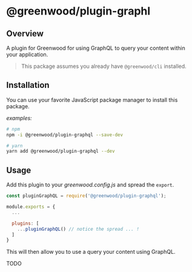 # @greenwood/plugin-graphl

## Overview
A plugin for Greenwood for using GraphQL to query your content within your application.

> This package assumes you already have `@greenwood/cli` installed.

## Installation
You can use your favorite JavaScript package manager to install this package.

_examples:_
```bash
# npm
npm -i @greenwood/plugin-graphql --save-dev

# yarn
yarn add @greenwood/plugin-graphql --dev
```

## Usage
Add this plugin to your _greenwood.config.js_ and spread the `export`.

```javascript
const pluginGraphQL = require('@greenwood/plugin-graphql');

module.exports = {
  ...

  plugins: [
    ...pluginGraphQL() // notice the spread ... !
  ]
}
```

This will then allow you to use a query your content using GraphQL.

TODO